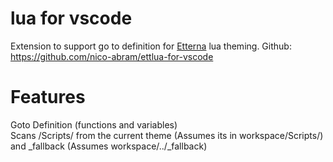 # lua for vscode

Extension to support go to definition for [Etterna](https://github.com/etternagame/etterna) lua theming.
Github: https://github.com/nico-abram/ettlua-for-vscode

# Features  
Goto Definition (functions and variables)  
Scans /Scripts/ from the current theme (Assumes its in workspace/Scripts/) and _fallback (Assumes workspace/../_fallback)
